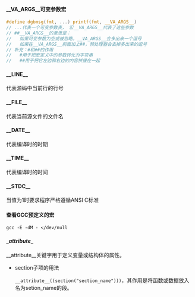 #### \_\_VA\_ARGS\_\_可变参数宏

```c
#define dgbmsg(fmt, ...) printf(fmt, __VA_ARGS__)
// ...代表一个可变参数表， 宏__VA_ARGS__代表了这些参数
// ##__VA_ARGS__的意思是：
//   如果可变参数为空或被忽略，__VA_ARGS__会多出来一个逗号
//   如果在__VA_ARGS__前面加上##，预处理器会去掉多出来的逗号
// 补充：#和##的作用
//   #用于把宏定义中的参数转化为字符串
//   ##用于把它左边和右边的内容拼接在一起
```

#### \_\_LINE\_\_

代表源码中当前行的行号

#### \_\_FILE\_\_

代表当前源文件的文件名

#### \_\_DATE\_\_

代表编译时的时期

#### \_\_TIME\_\_

代表编译时的时间

#### \_\_STDC\_\_

当值为1时要求程序严格遵循ANSI C标准

#### 查看GCC预定义的宏

`gcc -E -dM - </dev/null`

#### \__attribute__

\__attribute__关键字用于定义变量或结构体的属性。

- section子项的用法

  `__attribute__((section("section_name")))`，其作用是将函数或数据放入名为setion_name的段。